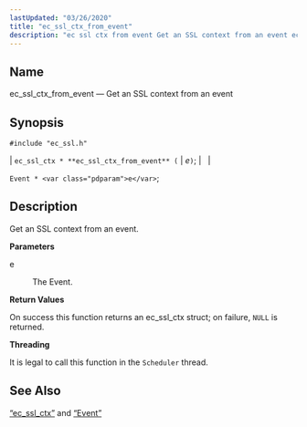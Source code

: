 ```yaml
---
lastUpdated: "03/26/2020"
title: "ec_ssl_ctx_from_event"
description: "ec ssl ctx from event Get an SSL context from an event ec ssl ctx ec ssl ctx from event e Event e Get an SSL context from an event e The Event On success this function returns an ec ssl ctx struct on failure NULL is returned It is..."
---
```


<a name="apis.ec_ssl_ctx_from_event"></a> 
## Name

ec_ssl_ctx_from_event — Get an SSL context from an event

## Synopsis

`#include "ec_ssl.h"`

| `ec_ssl_ctx * **ec_ssl_ctx_from_event** (` | <var class="pdparam">e</var>`)`; |   |

`Event * <var class="pdparam">e</var>`;<a name="idp62711728"></a> 
## Description

Get an SSL context from an event.

**<a name="idp62712944"></a> Parameters**

<dl class="variablelist">

<dt>e</dt>

<dd>

The Event.

</dd>

</dl>

**<a name="idp62715648"></a> Return Values**

On success this function returns an ec_ssl_ctx struct; on failure, `NULL` is returned.

**<a name="idp62717056"></a> Threading**

It is legal to call this function in the `Scheduler` thread.

<a name="idp62718912"></a> 
## See Also

[“ec_ssl_ctx”](/momentum/3/3-api/structs-ec-ssl-ctx) and [“Event”](/momentum/3/3-api/structs-event)